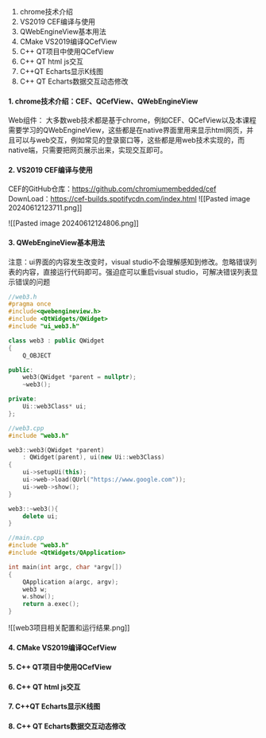 1. chrome技术介绍
2. VS2019 CEF编译与使用
3. QWebEngineView基本用法
4. CMake VS2019编译QCefView
5. C++ QT项目中使用QCefView
6. C++ QT html js交互
7. C++QT Echarts显示K线图
8. C++ QT Echarts数据交互动态修改

#### 1. chrome技术介绍：CEF、QCefView、QWebEngineView
Web组件：
	大多数web技术都是基于chrome，例如CEF、QCefView以及本课程需要学习的QWebEngineView，这些都是在native界面里用来显示html网页，并且可以与web交互，例如常见的登录窗口等，这些都是用web技术实现的，而native端，只需要把网页展示出来，实现交互即可。

#### 2. VS2019 CEF编译与使用
CEF的GitHub仓库：https://github.com/chromiumembedded/cef
	 DownLoad：https://cef-builds.spotifycdn.com/index.html
![[Pasted image 20240612123711.png]]

![[Pasted image 20240612124806.png]]

#### 3. QWebEngineView基本用法
注意：ui界面的内容发生改变时，visual studio不会理解感知到修改。忽略错误列表的内容，直接运行代码即可。强迫症可以重启visual studio，可解决错误列表显示错误的问题
```C++
//web3.h
#pragma once
#include<qwebengineview.h>
#include <QtWidgets/QWidget>
#include "ui_web3.h"

class web3 : public QWidget
{
    Q_OBJECT

public:
    web3(QWidget *parent = nullptr);
    ~web3();

private:
    Ui::web3Class* ui;
};
```
```C++
//web3.cpp
#include "web3.h"

web3::web3(QWidget *parent)
	: QWidget(parent), ui(new Ui::web3Class)
{
    ui->setupUi(this);
	ui->web->load(QUrl("https://www.google.com"));
	ui->web->show();
}

web3::~web3(){
	delete ui;
}
```
```C++
//main.cpp
#include "web3.h"
#include <QtWidgets/QApplication>

int main(int argc, char *argv[])
{
    QApplication a(argc, argv);
    web3 w;
    w.show();
    return a.exec();
}
```
![[web3项目相关配置和运行结果.png]]
#### 4. CMake VS2019编译QCefView



#### 5. C++ QT项目中使用QCefView



#### 6. C++ QT html js交互



#### 7. C++QT Echarts显示K线图



#### 8. C++ QT Echarts数据交互动态修改


